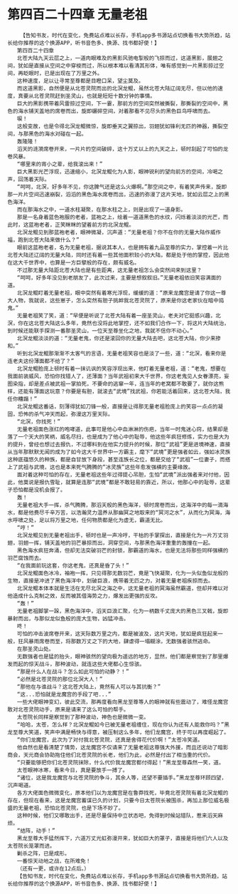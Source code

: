 # 第四百二十四章 无量老祖
        【告知书友，时代在变化，免费站点难以长存，手机app多书源站点切换看书大势所趋，站长给你推荐的这个换源APP，听书音色多、换源、找书都好使！】
       第四百二十四章
       北苍大陆九天云层之上，一道肉眼难及的黑影风驰电掣般的飞掠而过，这道黑影，展翅之间，犹如是直接从空间之中穿梭而过，所以根本难以看清其形体，唯有感觉到一片黑影掠过空间，再眨眼时，已是出现在了万里之外。
       这种速度，足以让寻常至尊都是目瞪口呆，望尘莫及。
       而这道黑影，自然便是从北苍灵院而出的北溟龙鲲，虽然北苍大陆辽阔无尽，但以他的速度，真要从北苍灵院赶到圣灵山，也就是短短十数分钟的事情。
       巨大的黑影携带着风雷掠过空间，下一霎，那前方的空间突然被撕裂，那撕裂的空间中，黑色的海水铺天盖地的席卷而出，旋即碾碎空间，对着那看不见尽头的黑色巨鸟呼啸而去。
       唳！
       这般变故，也是令得北溟龙鲲微惊，旋即垂天之翼掠出，羽翅犹如锋利无匹的神器，撕裂空间，与那黑色的海水对碰在一起。
       轰隆隆！
       滔天的涟漪席卷开来，一片片的空间破碎，这十万丈以上的九天之上，顿时刮起了可怕的龙卷风暴。
       “哪里来的宵小之辈，给我滚出来！”
       巨大黑影光芒浮现，迅速缩小，北溟龙鲲化为人影，眼神锐利的望向前方的空间，冷喝之声，回荡着天际。
       “呵呵，北溟，好多年不见，你这脾气还是这么火爆啊。”那空间之中，有着笑声传来，旋即那一片片空间迅速崩裂，滔滔的黑色海水席卷而出，迅速的弥漫了这片天地，犹如云层之上的黑色海洋。
       而在那海水之中，一道水柱凝聚，在那水柱之上，则是出现了一道身影。
       那是一名身着蓝色袍服的老者，蓝袍之上，绘着一道道黑色的水纹，闪烁着淡淡的光芒，而此时，这蓝袍老者，正笑眯眯的望着前方的北溟龙鲲。
       北溟龙鲲见到那蓝袍老者，眼神微凝，沉声道：“无量老祖？你不在你的无量大陆作威作福，跑到北苍大陆来做什么？”
       眼前这蓝袍老者，名为无量老祖，据说其本人，也是拥有着九品至尊的实力，掌控着一片比北苍大陆还辽阔的无量大陆，同时还有着一些其他面积较小的大陆，都是处于他的掌控，因此他在这大千世界中，也算是一方巨擘般的存在，颇有威名。
       不过那无量大陆距北苍大陆也是有些距离，这无量老祖怎么会突然间来到这里？
       “呵呵，好多年没见到老朋友了，此次过来，主要是想叙叙旧。”无量老祖依旧笑容满面的道。
       北溟龙鲲盯着无量老祖，眼中突然有着寒光浮现，缓缓的道：“原来龙魔宫是请了你这一尊大人物，我就说，这些崽子，怎么突然有胆子挑衅我北苍灵院了，原来是你这老家伙在暗中捣鬼。”
       无量老祖笑了笑，道：“早便是听说了北苍大陆有着一座圣灵山，老夫对它挺感兴趣，北溟，你在这北苍大陆这么多年，竟然也没将此地掌控，还不如我们合作一下，将这片大陆统治，到时候还能联手探测一番那圣灵山，一位天至尊坐化之地，我就不信你不动心。”
       北溟龙鲲淡淡的道：“无量老鬼，你还是滚回你的无量大陆去吧，这北苍大陆，你少来掺和。”
       听到北溟龙鲲那渐渐不太客气的言语，无量老祖笑容也是淡了一些，道：“北溟，看来你是连老夫这份薄面都不给了？”
       北溟龙鲲脸庞上顿时有着一抹讥讽的笑容浮现出来，他盯着无量老祖，道：“老鬼，想要在我面前装威风，恐怕你找错人了，还薄面？当年武祖初来大千世界，你这老鬼见人女眷漂亮，妄图染指，却是差点被武祖一掌拍死，不要命的逃窜一年，连当年的老窝都不敢要了，就你这熊样，还能有薄面这玩意？你要是有胆，就滚去“武境”找武祖，你若能活着回来，这北苍大陆，我任你糟蹋！”
       北溟龙鲲这番话，刻薄得犹如刀锋一般，直接是让得那无量老祖脸庞上的笑容一点点的凝固，恐怖的杀气冲天而起，弥漫这万里天际。
       “北溟，你找死！”
       无量老祖面色涨红的咆哮道，此事可是他心中血淋淋的伤疤，当年一时鬼迷心窍，结果却是落了一个天大的笑柄，威名尽扫，也是成为了他心中的耻辱，他这些年疯狂修炼，实力也是大为的提升，曾经也想过去报仇，不过哪料到在他实力提升的时候，那位“武祖”更是进境神速，直接从当年那默默无闻的成为了如今这大千世界中一方霸主，麾下“武境”更是强者如云，强如冰灵族这种底蕴悠久的种族，都是自甘放下身段，甚至连族长之位，都是交给了“武祖”一位妻子，而搭上了武祖与武境，这也是本来死气腾腾的“冰灵族”这些年愈发强横的主要缘故。
       面对着这种可怕的存在，无量老祖这些年过得提心吊胆，生怕“武境”派出强者来对付他，因此，他莫说是报仇雪耻，就算是连那“武境”都是不敢轻易的靠近，所以，他那心中的耻辱，这辈子恐怕都是没机会报了。
       轰！
       无量老祖大手一挥，杀气腾腾，那滔天般的黑色海洋，顿时席卷而出，这海洋中的每一滴海水，都是他费尽千辛万苦，以浩瀚灵力温养从那幽冥之地取来的“冥河之水”，从而化为冥海，海水呼啸之处，足以将万里之地，任何物质都是化为虚无，霸道无比。
       “哼！”
       北溟龙鲲见到无量老祖出手，顿时也是一声冷哼，干枯的手掌探出，直接是化为一片万丈羽翅，羽翅一挥，铺天盖地的羽芒暴掠而出，洞穿空间，与那黑色海洋重重的轰撞在一起。
       黑色海水疯狂奔涌，但却无法突破羽芒的封锁，那霸道的海水，也是无法将那些同样强横的羽芒腐蚀而去。
       “在我面前玩这套，你这老鬼，还真是昏了头！”
       北溟龙鲲面色冰冷，袖袍一挥，只见得那无数羽芒，竟是飞快凝聚，化为一头似鱼似龙般的生物，直接是冲进了黑色海洋中，划破巨浪，携带着无匹之力，对着无量老祖疾掠而去。
       北溟龙鲲本体本就是生活在无尽北溟之海之中，这无量老祖的冥海虽然霸道，但却并难以对他造成什么克制之效，反而被其借海势之力，爆发出更强的反攻。
       “轰！”
       无量老祖脚掌一跺，黑色海洋中，滔天巨浪汇聚，化为一柄数千丈庞大的黑色三叉戟，旋即暴射而出，与那似龙似鱼般的庞大生物，凶猛冲击。
       咚！
       可怕的冲击波席卷开来，这天际数万里之内，都是被波及，这片天地，犹如是疯狂起来一般，狂风暴雨席卷而至，将那数万丈之下的大地，肆虐得一塌糊涂，无数强者骇然逃命。
       在那圣灵山处。
       无数强者也是猛的抬头，眼神骇然的望向极为遥远的地方，显然，他们都是察觉到了那里爆发而起的惊天战斗，那种波动，就连这些大佬都心生惊骇。
       “那是什么人在战斗？怎么如此可怕的动静？！”
       “必然是北苍灵院的那位北溟大人！”
       “那他在与谁战斗？这北苍大陆上，竟然有人可以与其抗衡？”
       “这...恐怕就是龙魔宫的手段了吧...”
       一些大佬眼神变幻，彼此交流，那再度看向黑龙至尊等人的眼神就有些震动了，难怪龙魔宫敢对北苍灵院动手，原来是请来了这么可怕的帮手。
       太苍院长同样是察觉到了那种波动，神色也是微微一变。
       “哈哈，太苍，怎么样？北溟龙鲲如今已被无量老祖缠住，现在你认为还有人能救你吗？”黑龙至尊大笑道，笑声中满是畅快与得意，被压制这么多年，他们龙魔宫，终于可以再度崛起了。
       “你们龙魔宫，此次为了对付我北苍灵院，还真是舍得花代价啊！”太苍冷笑道。
       他自然也是看清楚了情势，这龙魔宫不仅请来了无量老祖这尊强大外援，而且还说动了暗影商会，天元商会协助拖住他们北苍灵院的长老，他们为此，必然是付出了相当重的代价。
       “只要能够把你们北苍灵院抹除，什么代价我龙魔宫都付得起！”黑龙至尊森然一笑，道。
       太苍眼神冰寒，看来今日，真是要放手一搏了。
       “诸位，这是我龙魔宫与北苍灵院的争斗，其余人等，还望不要插手。”黑龙至尊环顾四望，沉声喝道。
       各方大佬面色微微变化，原本他们以为龙魔宫是在鲁莽找死，毕竟北苍灵院有着北溟龙鲲的存在，但现在看来，这是龙魔宫蓄谋已久的计划，只要今日太苍院长被围杀，再加上那位威名极盛的无量老祖，恐怕北苍灵院，也是下场不妙了。
       这种时候，他们又哪敢出手，还是尽量保持中立状态吧，免得到时候站错队，惹来滔天麻烦。
       “结阵，动手！”
       黑龙至尊大手猛然挥下，六道万丈光虹弥漫开来，犹如巨大的罩子，直接是将他们六人以及太苍院长笼罩而进。
       剿杀之阵，已是成形。
       一番惊天动地之战，在所难免！
       （还有一更，或许在12点后。）
       【告知书友，时代在变化，免费站点难以长存，手机app多书源站点切换看书大势所趋，站长给你推荐的这个换源APP，听书音色多、换源、找书都好使！】